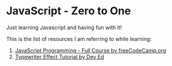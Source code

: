 # JavaScript - Zero to One

Just learning Javascript and having fun with it!

This is the list of resources I am referring to while learning:
1. [JavaScript Programming - Full Course by freeCodeCamp.org](https://youtu.be/jS4aFq5-91M)
2. [Typewriter Effect Tutorial by Dev Ed](https://youtu.be/PuOGBacTYAY)